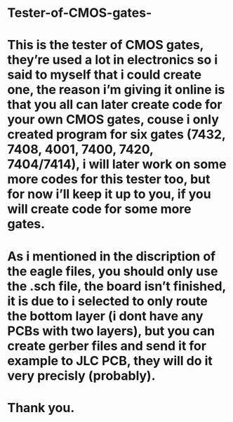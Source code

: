 # Tester-of-CMOS-gates-
# This is the tester of CMOS gates, they’re used a lot in electronics so i said to myself that i could create one, the reason i’m giving it online is that you all can later create code for your own CMOS gates, couse i only created program for six gates (7432, 7408, 4001, 7400, 7420, 7404/7414), i will later work on some more codes for this tester too, but for now i’ll keep it up to you, if you will create code for some more gates.

# As i mentioned in the discription of the eagle files, you should only use the .sch file, the board isn’t finished, it is due to i selected to only route the bottom layer (i dont have any PCBs with two layers), but you can create gerber files and send it for example to JLC PCB, they will do it very precisly (probably).

# Thank you.
